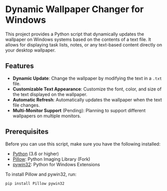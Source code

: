 # Dynamic Wallpaper Changer for Windows

This project provides a Python script that dynamically updates the wallpaper on Windows systems based on the contents of a text file. It allows for displaying task lists, notes, or any text-based content directly on your desktop wallpaper.

## Features

- **Dynamic Update**: Change the wallpaper by modifying the text in a `.txt` file.
- **Customizable Text Appearance**: Customize the font, color, and size of the text displayed on the wallpaper.
- **Automatic Refresh**: Automatically updates the wallpaper when the text file changes.
- **Multi-Monitor Support** (Pending): Planning to support different wallpapers on multiple monitors.

## Prerequisites

Before you can use this script, make sure you have the following installed:
- [Python](https://www.python.org/downloads/) (3.6 or higher)
- [Pillow](https://pillow.readthedocs.io/en/stable/installation.html): Python Imaging Library (Fork)
- [pywin32](https://pypi.org/project/pywin32/): Python for Windows Extensions

To install Pillow and pywin32, run:
```bash
pip install Pillow pywin32
